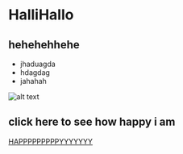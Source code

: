 # HalliHallo

## hehehehhehe

- jhaduagda
- hdagdag
- jahahah 

![alt text](https://media.istockphoto.com/id/1360693163/photo/triathlon-sport-collage-man-woman-running-swimming-biking.jpg?s=612x612&w=0&k=20&c=uVl3wZfwnfdd2t9rL-2OL0K304IyqFKFQCxz5pR_WHs=)

## click here to see how happy i am

[HAPPPPPPPPPYYYYYYY](https://github.com/EmaToplek/EmaToplek.github.io/blob/main/index.md)